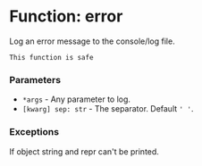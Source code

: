 # Function: error

Log an error message to the console/log file.

```admonish success title=""
This function is safe
```

### Parameters
- `*args` - Any parameter to log.
- `[kwarg] sep: str` - The separator. Default `' '`.

### Exceptions
If object string and repr can't be printed.

